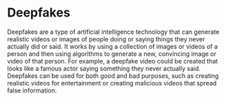 # Deepfakes

Deepfakes are a type of artificial intelligence technology that can generate realistic videos or images of people doing or saying things they never actually did or said. It works by using a collection of images or videos of a person and then using algorithms to generate a new, convincing image or video of that person. For example, a deepfake video could be created that looks like a famous actor saying something they never actually said. Deepfakes can be used for both good and bad purposes, such as creating realistic videos for entertainment or creating malicious videos that spread false information.
